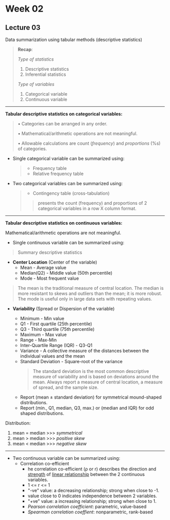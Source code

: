 # Week 02
## Lecture 03
Data summarization using tabular methods (descriptive statistics)
> **Recap**:
> 
> *Type of statistics*
> 1. Descriptive statistics
> 2. Inferential statistics
>
> *Type of variables*
> 1. Categorical variable
> 2. Continuous variable
---
**Tabular descriptive statistics on categorical variables:**
> •	Categories can be arranged in any order.
> 
> •	Mathematical/arithmetic operations are not meaningful.
> 
> •	Allowable calculations are count (*frequency*) and *proportions* (%s) of categories.


- Single categorical variable can be summarized using:
  > - Frequency table
  > - Relative frequency table

- Two categorical variables can be summarized using:
  > - Contingency table (cross-tabulation)
  > > presents the count (frequency) and proportions of 2 categorical variables in a row X column format.
---
**Tabular descriptive statistics on continuous variables:**

Mathematical/arithmetic operations are not meaningful.

- Single continuous variable can be summarized using:

> Summary descriptive statistics

- **Center Location** (Center of the variable)
  - Mean          - Average value
  - Median(Q2)    - Middle value (50th percentile)
  - Mode          - Most frequent value
> The mean is the traditional measure of central location.  The median is more resistant to skews and outliers than the mean; it is more robust.  The mode is useful only in large data sets with repeating values.


- **Variability** (Spread or Dispersion of the variable)
  - Minimum       - Min value
  - Q1            - First quartile (25th percentile)
  - Q3            - Third quartile (75th percentile)
  - Maximum       - Max value
  - Range         - Max-Min
  - Inter-Quartile Range (IQR)         - Q3-Q1
  - Variance      - A collective measure of the distances between the individual values and the mean
  - Standard Deviation   - Square-root of the variance
    > The standard deviation is the most common descriptive measure of variability and is based on deviations around the mean.  Always report a measure of central location, a measure of spread, and the sample size.
  
   * Report (mean ± standard deviation) for symmetrical mound-shaped distributions.
   * Report (min., Q1, median, Q3, max.) or (median and IQR) for odd shaped distributions.

Distribution:
1. mean = median >>> *symmetrical*
2. mean > median >>> *positive skew*
3. mean < median >>> *negative skew*

---

- Two continuous variable can be summarized using:
  - Correlation co-efficient
    - he correlation co-efficient (ρ or r) describes the direction and <ins>strength</ins> of <ins>linear relationship</ins> between the 2 continuous variables.
    - 1 <= r <= 1
    - "-ve" value: a decreasing relationship; strong when close to -1.
    - value close to 0 indicates independence between 2 variables.
    - "+ve" value: a increasing relationship; strong when close to 1.
    - *Pearson correlation coefficient*: parametric, value-based
    - *Spearman correlation coeffient*: nonparametric, rank-based
 
  

